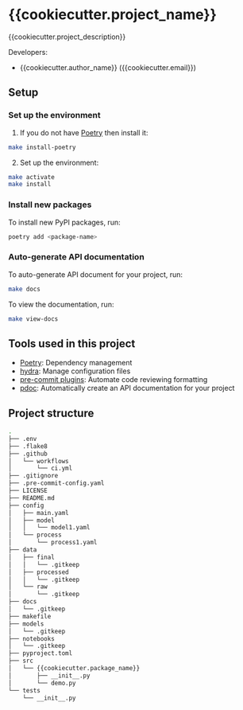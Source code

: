 # {{cookiecutter.project_name}}

{{cookiecutter.project_description}}

Developers:

- {{cookiecutter.author_name}} ({{cookiecutter.email}})


## Setup

### Set up the environment
1. If you do not have [Poetry](https://python-poetry.org/docs/#installation) then
   install it:
```bash
make install-poetry
```
2. Set up the environment:
```bash
make activate
make install
```

### Install new packages
To install new PyPI packages, run:
```bash
poetry add <package-name>
```

### Auto-generate API documentation

To auto-generate API document for your project, run:

```bash
make docs
```

To view the documentation, run:

```bash
make view-docs
```

## Tools used in this project
* [Poetry](https://towardsdatascience.com/how-to-effortlessly-publish-your-python-package-to-pypi-using-poetry-44b305362f9f): Dependency management
* [hydra](https://hydra.cc/): Manage configuration files
* [pre-commit plugins](https://pre-commit.com/): Automate code reviewing formatting
* [pdoc](https://github.com/pdoc3/pdoc): Automatically create an API documentation for your project

## Project structure
```bash
.
├── .env
├── .flake8
├── .github
│   └── workflows
│       └── ci.yml
├── .gitignore
├── .pre-commit-config.yaml
├── LICENSE
├── README.md
├── config
│   ├── main.yaml
│   ├── model
│   │   └── model1.yaml
│   └── process
│       └── process1.yaml
├── data
│   ├── final
│   │   └── .gitkeep
│   ├── processed
│   │   └── .gitkeep
│   └── raw
│       └── .gitkeep
├── docs
│   └── .gitkeep
├── makefile
├── models
│   └── .gitkeep
├── notebooks
│   └── .gitkeep
├── pyproject.toml
├── src
│   └── {{cookiecutter.package_name}}
│       ├── __init__.py
│       └── demo.py
└── tests
    └── __init__.py
```
